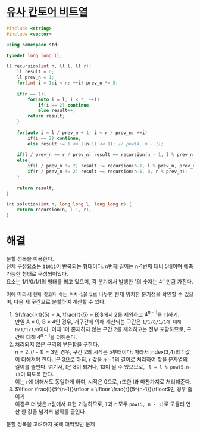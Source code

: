 # [유사 칸토어 비트열](https://school.programmers.co.kr/learn/courses/30/lessons/148652)

```cpp
#include <string>
#include <vector>

using namespace std;

typedef long long ll;

ll recursion(int n, ll l, ll r){
    ll result = 0;
    ll prev_n = 1;
    for(int i = 1;i < n; ++i) prev_n *= 5;
    
    if(n == 1){
        for(auto i = l; i < r; ++i)
            if(i == 2) continue;
            else result++;
        return result;
    }
    
    for(auto i = l / prev_n + 1; i < r / prev_n; ++i)
        if(i == 2) continue;
        else result += 1 << ((n-1) << 1); // pow(4, n - 1);
    
    if(l / prev_n == r / prev_n) result += recursion(n - 1, l % prev_n, r % prev_n);
    else{
        if(l / prev_n != 2) result += recursion(n-1, l % prev_n, prev_n);
        if(r / prev_n != 2) result += recursion(n-1, 0, r % prev_n);
    }
    
    return result;
}

int solution(int n, long long l, long long r) {
    return recursion(n, l-1, r);
}
```

# 해결

분할 정복을 이용한다.  
전체 구성요소는 `11011`이 반복되는 형태이다. n번째 길이는 n-1번째 대비 5배이며 예측 가능한 형태로 구성되어있다.  
요소는 1/1/0/1/1의 형태를 띄고 있으며, 각 분기에서 발생한 1의 숫자는 $4^n$ 만큼 가진다.

이에 따라서 `현재 찾고자 하는 위치-1`을 5로 나누면 현재 위치한 분기점을 확인할 수 있으며, 다음 세 구간으로 분할하여 계산할 수 있다.
1. $(\frac{l-1}{5} = A, \frac{r}{5} = B)$에서 2를 제외하고 $4^{n-1}$을 더하기.<br>
    만일 A = 0, B = 4인 경우, 개구간에 의해 계산되는 구간은 `1/1/0/1/1에 대해 0/1/1/1/0`이다. 이때 1이 존재하지 않는 구간 2를 제외하고는 전부 포함하므로, 구간에 대해 $4^{n-1}$을 더해준다.
2. 처리되지 않은 구역의 부분합을 구한다.<br>
    $n = 2, (l-1) = 3$인 경우, 구간 2의 시작은 5부터이다. 따라서 index(3,4)의 1 값이 더해져야 한다. l은 3으로 하되, r 값을 $n-1$의 길이로 처리하여 찾을 문자열의 길이를 줄인다. 여기서, l은 8이 되거나, 13이 될 수 있으므로, ``` l = l % pow(5,n-1)```이 되도록 한다.<br>
    이는 r에 대해서도 동일하게 하여, 시작은 0으로, r또한 l과 마찬가지로 처리해준다.
3. $\lfloor \frac{l}{5^{n-1}}\rfloor = \lfloor \frac{r}{5^{n-1}}\rfloor$인 경우 줄이기<br>
    이경우 더 낮은 n값에서 표현 가능하므로, `l`과 `r` 모두 ```pow(5, n - 1)```로 모듈러 연산 한 값을 넘겨서 범위를 출인다.

분할 정복을 고려하지 못해 애먹었던 문제